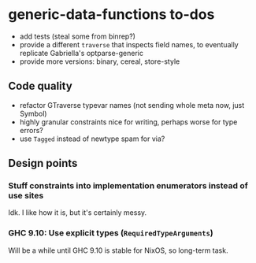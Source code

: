 # generic-data-functions to-dos
  * add tests (steal some from binrep?)
  * provide a different `traverse` that inspects field names, to eventually
    replicate Gabriella's optparse-generic
  * provide more versions: binary, cereal, store-style

## Code quality
  * refactor GTraverse typevar names (not sending whole meta now, just Symbol)
  * highly granular constraints nice for writing, perhaps worse for type errors?
  * use `Tagged` instead of newtype spam for via?

## Design points
### Stuff constraints into implementation enumerators instead of use sites
Idk. I like how it is, but it's certainly messy.

### GHC 9.10: Use explicit types (`RequiredTypeArguments`)
Will be a while until GHC 9.10 is stable for NixOS, so long-term task.
